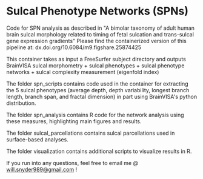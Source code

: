 # Sulcal Phenotype Networks (SPNs)
Code for SPN analysis as described in "A bimolar taxonomy of adult human brain sulcal morphology related to timing of fetal sulcation and trans-sulcal gene expression gradients"
Please find the containerized version of this pipeline at: dx.doi.org/10.6084/m9.figshare.25874425

This container takes as input a FreeSurfer subject directory and outputs BrainVISA sulcal morphometry + sulcal phenotypes + sulcal phenotype networks + sulcal complexity measurement (eigenfold index)

The folder spn_scripts contains code used in the container for extracting the 5 sulcal phenotypes (average depth, depth variability, longest branch length, branch span, and fractal dimension)
in part using BrainVISA's python distribution.

The folder spn_analysis contains R code for the network analysis using these measures, highlighting main figures and results.

The folder sulcal_parcellations contains sulcal parcellations used in surface-based analyses.

The folder visualization contains additional scripts to visualize results in R.

If you run into any questions, feel free to email me @ will.snyder989@gmail.com !


